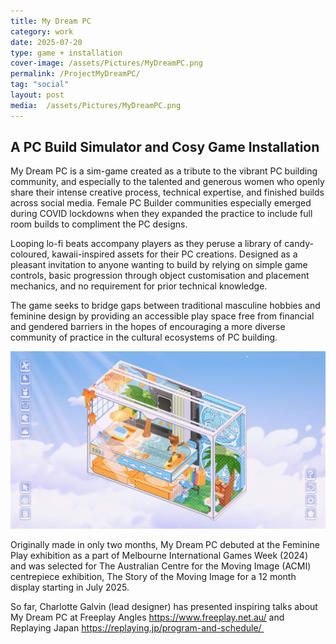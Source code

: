 ```yaml
---
title: My Dream PC
category: work
date: 2025-07-20
type: game + installation
cover-image: /assets/Pictures/MyDreamPC.png
permalink: /ProjectMyDreamPC/
tag: "social"
layout: post
media:  /assets/Pictures/MyDreamPC.png
---
```

## A PC Build Simulator and Cosy Game Installation 

My Dream PC is a sim-game created as a tribute to the vibrant PC building community, and especially to the talented and generous women who openly share their intense creative process, technical expertise, and finished builds across social media. Female PC Builder communities especially emerged during COVID lockdowns when they expanded the practice to include full room builds to compliment the PC designs.

Looping lo-fi beats accompany players as they peruse a library of candy-coloured, kawaii-inspired assets for their PC creations. Designed as a pleasant invitation to anyone wanting to build by relying on simple game controls, basic progression through object customisation and placement mechanics, and no requirement for prior technical knowledge.

The game seeks to bridge gaps between traditional masculine hobbies and feminine design by providing an accessible play space free from financial and gendered barriers in the hopes of encouraging a more diverse community of practice in the cultural ecosystems of PC building.


![Sub Image](/assets/Pictures/MCPC01.png)


Originally made in only two months, My Dream PC debuted at the Feminine Play exhibition as a part of Melbourne International Games Week (2024) and was selected for The Australian Centre for the Moving Image (ACMI) centrepiece exhibition, The Story of the Moving Image for a 12 month display starting in July 2025.

So far, Charlotte Galvin (lead designer) has presented inspiring talks about My Dream PC at Freeplay Angles https://www.freeplay.net.au/ and Replaying Japan https://replaying.jp/program-and-schedule/ 

